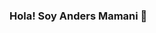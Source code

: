 ### Hola! Soy Anders Mamani 👋

<!--
**AndersAlejandro/AndersAlejandro** is a ✨ _special_ ✨ repository because its `README.md` (this file) appears on your GitHub profile.

Here are some ideas to get you started:
Soy de Arica chile
- 🔭 I’m currently working on ...
- 🌱 I’m currently learning ...
- 👯 I’m looking to collaborate on ...
- 🤔 I’m looking for help with ...
- 💬 Ask me about ...
- 📫 How to reach me: ...
- 😄 Pronouns: ...
- ⚡ Fun fact: ...
-->
